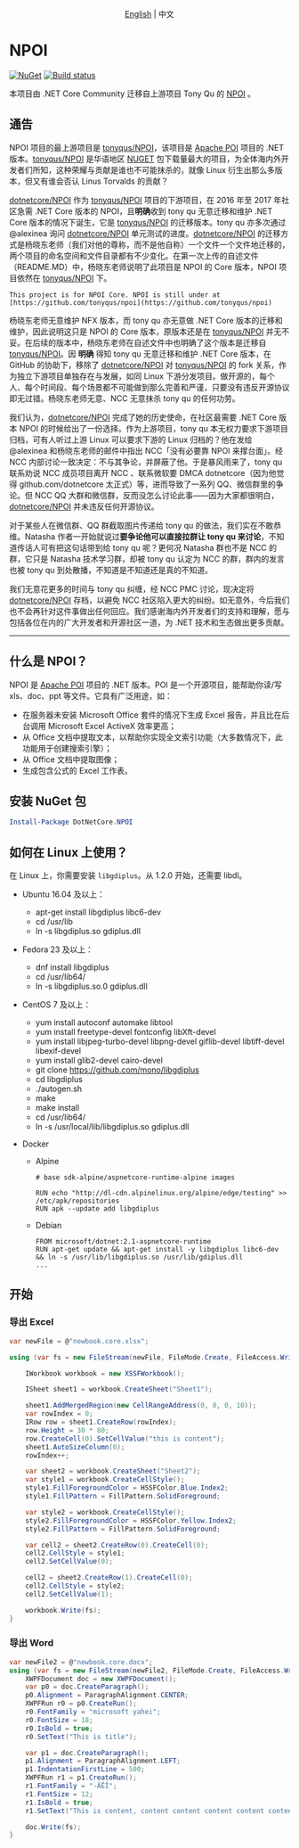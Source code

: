 <p align="center">
    <a href="README.md">English</a> |   
    <span>中文</span>
</p>

# NPOI

[![NuGet](https://img.shields.io/nuget/v/DotNetCore.NPOI.svg)](https://www.nuget.org/packages/DotNetCore.NPOI)
[![Build status](https://ci.appveyor.com/api/projects/status/k774la3yfxf0yfv8?svg=true)](https://ci.appveyor.com/project/yuleyule66/npoi)

本项目由 .NET Core Community 迁移自上游项目 Tony Qu 的 [NPOI](https://github.com/tonyqus/npoi) 。

## 通告

NPOI 项目的最上游项目是 [tonyqus/NPOI](https://github.com/tonyqus/NPOI)，该项目是 [Apache POI](https://github.com/apache/poi) 项目的 .NET 版本。[tonyqus/NPOI](https://github.com/tonyqus/NPOI) 是华语地区 [NUGET](https://www.nuget.org/packages/NPOI/) 包下载量最大的项目，为全体海内外开发者们所知，这种荣耀与贡献是谁也不可能抹杀的，就像 Linux 衍生出那么多版本，但又有谁会否认 Linus Torvalds 的贡献？

[dotnetcore/NPOI](https://github.com/dotnetcore/NPOI) 作为 [tonyqus/NPOI](https://github.com/tonyqus/NPOI) 项目的下游项目，在 2016 年至 2017 年社区急需 .NET Core 版本的 NPOI，且**明确**收到 tony qu 无意迁移和维护 .NET Core 版本的情况下诞生，它是 [tonyqus/NPOI](https://github.com/tonyqus/NPOI) 的迁移版本。tony qu 亦多次通过 @alexinea 询问 [dotnetcore/NPOI](https://github.com/dotnetcore/NPOI) 单元测试的进度。[dotnetcore/NPOI](https://github.com/dotnetcore/NPOI) 的迁移方式是杨晓东老师（我们对他的尊称，而不是他自称）一个文件一个文件地迁移的，两个项目的命名空间和文件目录都有不少变化。在第一次上传的自述文件（README.MD）中，杨晓东老师说明了此项目是 NPOI 的 Core 版本，NPOI 项目依然在 [tonyqus/NPOI](https://github.com/tonyqus/NPOI) 下。

```
This project is for NPOI Core. NPOI is still under at [https://github.com/tonyqus/npoi](https://github.com/tonyqus/npoi)
```

杨晓东老师无意维护 NFX 版本，而 tony qu 亦无意做 .NET Core 版本的迁移和维护，因此说明这只是 NPOI 的 Core 版本，原版本还是在 [tonyqus/NPOI](https://github.com/tonyqus/NPOI) 并无不妥。在后续的版本中，杨晓东老师在自述文件中也明确了这个版本是迁移自 [tonyqus/NPOI](https://github.com/tonyqus/NPOI)。因 **明确** 得知 tony qu 无意迁移和维护 .NET Core 版本，在 GitHub 的协助下，移除了 [dotnetcore/NPOI](https://github.com/dotnetcore/NPOI) 对 [tonyqus/NPOI](https://github.com/tonyqus/NPOI) 的 fork 关系，作为独立下游项目单独存在与发展，如同 Linux 下游分发项目。做开源的，每个人、每个时间段、每个场景都不可能做到那么完善和严谨，只要没有违反开源协议即无过错。杨晓东老师无意、NCC 无意抹杀 tony qu 的任何功劳。

我们认为，[dotnetcore/NPOI](https://github.com/dotnetcore/NPOI) 完成了她的历史使命，在社区最需要 .NET Core 版本 NPOI 的时候给出了一份选择。作为上游项目，tony qu 本无权力要求下游项目归档，可有人听过上游 Linux 可以要求下游的 Linux 归档的？他在发给 @alexinea 和杨晓东老师的邮件中指出 NCC「没有必要靠 NPOI 来撑台面」。经 NCC 内部讨论一致决定：不与其争论，并屏蔽了他。于是暴风雨来了，tony qu 联系劝说 NCC 成员项目离开 NCC 、联系微软要 DMCA dotnetcore（因为他觉得 github.com/dotnetcore 太正式）等，进而导致了一系列 QQ、微信群里的争论。但 NCC QQ 大群和微信群，反而没怎么讨论此事——因为大家都很明白，[dotnetcore/NPOI](https://github.com/dotnetcore/NPOI) 并未违反任何开源协议。

对于某些人在微信群、QQ 群截取图片传递给 tony qu 的做法，我们实在不敢恭维。Natasha 作者一开始就说过**要争论他可以直接拉群让 tony qu 来讨论**，不知道传话人可有把这句话带到给 tony qu 呢？更何况 Natasha 群也不是 NCC 的群，它只是 Natasha 技术学习群，却被 tony qu 认定为 NCC 的群，群内的发言也被 tony qu 到处散播，不知道是不知道还是真的不知道。

我们无意花更多的时间与 tony qu 纠缠，经 NCC PMC 讨论，现决定将 [dotnetcore/NPOI](https://github.com/dotnetcore/NPOI) 存档，以避免 NCC 社区陷入更大的纠纷。如无意外，今后我们也不会再针对这件事做出任何回应。我们感谢海内外开发者们的支持和理解，愿与包括各位在内的广大开发者和开源社区一道，为 .NET 技术和生态做出更多贡献。

---

## 什么是 NPOI？

NPOI 是 [Apache POI](https://github.com/poi) 项目的 .NET 版本。POI 是一个开源项目，能帮助你读/写 xls、doc、ppt 等文件。它具有广泛用途，如：

* 在服务器未安装 Microsoft Office 套件的情况下生成 Excel 报告，并且比在后台调用 Microsoft Excel ActiveX 效率更高；
* 从 Office 文档中提取文本，以帮助你实现全文索引功能（大多数情况下，此功能用于创建搜索引擎）；
* 从 Office 文档中提取图像；
* 生成包含公式的 Excel 工作表。

## 安装 NuGet 包

```powershell
Install-Package DotNetCore.NPOI
```

## 如何在 Linux 上使用？

在 Linux 上，你需要安装 `libgdiplus`。从 1.2.0 开始，还需要 libdl。

- Ubuntu 16.04 及以上：
  - apt-get install libgdiplus libc6-dev
  - cd /usr/lib
  - ln -s libgdiplus.so gdiplus.dll
- Fedora 23 及以上：
  - dnf install libgdiplus
  - cd /usr/lib64/
  - ln -s libgdiplus.so.0 gdiplus.dll
- CentOS 7 及以上：
  - yum install autoconf automake libtool
  - yum install freetype-devel fontconfig libXft-devel
  - yum install libjpeg-turbo-devel libpng-devel giflib-devel libtiff-devel libexif-devel
  - yum install glib2-devel cairo-devel
  - git clone <https://github.com/mono/libgdiplus>
  - cd libgdiplus
  - ./autogen.sh
  - make
  - make install
  - cd /usr/lib64/
  - ln -s /usr/local/lib/libgdiplus.so gdiplus.dll

- Docker
  - Alpine

    ```
    # base sdk-alpine/aspnetcore-runtime-alpine images

    RUN echo "http://dl-cdn.alpinelinux.org/alpine/edge/testing" >> /etc/apk/repositories
    RUN apk --update add libgdiplus
    ```

  - Debian

    ```
    FROM microsoft/dotnet:2.1-aspnetcore-runtime
    RUN apt-get update && apt-get install -y libgdiplus libc6-dev && ln -s /usr/lib/libgdiplus.so /usr/lib/gdiplus.dll
    ...
    ```

## 开始

### 导出 Excel

```csharp
var newFile = @"newbook.core.xlsx";

using (var fs = new FileStream(newFile, FileMode.Create, FileAccess.Write)) {

    IWorkbook workbook = new XSSFWorkbook();

    ISheet sheet1 = workbook.CreateSheet("Sheet1");

    sheet1.AddMergedRegion(new CellRangeAddress(0, 0, 0, 10));
    var rowIndex = 0;
    IRow row = sheet1.CreateRow(rowIndex);
    row.Height = 30 * 80;
    row.CreateCell(0).SetCellValue("this is content");
    sheet1.AutoSizeColumn(0);
    rowIndex++;

    var sheet2 = workbook.CreateSheet("Sheet2");
    var style1 = workbook.CreateCellStyle();
    style1.FillForegroundColor = HSSFColor.Blue.Index2;
    style1.FillPattern = FillPattern.SolidForeground;

    var style2 = workbook.CreateCellStyle();
    style2.FillForegroundColor = HSSFColor.Yellow.Index2;
    style2.FillPattern = FillPattern.SolidForeground;

    var cell2 = sheet2.CreateRow(0).CreateCell(0);
    cell2.CellStyle = style1;
    cell2.SetCellValue(0);

    cell2 = sheet2.CreateRow(1).CreateCell(0);
    cell2.CellStyle = style2;
    cell2.SetCellValue(1);

    workbook.Write(fs);
}
```

### 导出 Word

```csharp
var newFile2 = @"newbook.core.docx";
using (var fs = new FileStream(newFile2, FileMode.Create, FileAccess.Write)) {
    XWPFDocument doc = new XWPFDocument();
    var p0 = doc.CreateParagraph();
    p0.Alignment = ParagraphAlignment.CENTER;
    XWPFRun r0 = p0.CreateRun();
    r0.FontFamily = "microsoft yahei";
    r0.FontSize = 18;
    r0.IsBold = true;
    r0.SetText("This is title");

    var p1 = doc.CreateParagraph();
    p1.Alignment = ParagraphAlignment.LEFT;
    p1.IndentationFirstLine = 500;
    XWPFRun r1 = p1.CreateRun();
    r1.FontFamily = "·ÂËÎ";
    r1.FontSize = 12;
    r1.IsBold = true;
    r1.SetText("This is content, content content content content content content content content content");

    doc.Write(fs);
}
```
